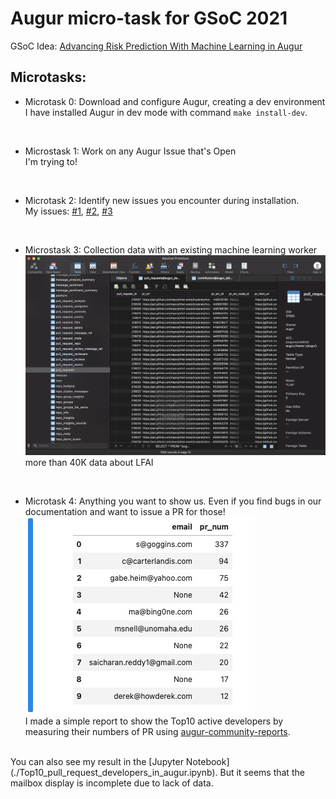 Augur micro-task for GSoC 2021
==

GSoC Idea: [Advancing Risk Prediction With Machine Learning in Augur](https://github.com/chaoss/augur/issues/1179)

Microtasks:
  - 

- Microtask 0: 
Download and configure Augur, creating a dev environment
<br>I have installed Augur in dev mode with command `make install-dev`.
<br>

- Microstask 1:
Work on any Augur Issue that's Open
<br>I'm trying to!
 <br>
 
- Microtask 2:
Identify new issues you encounter during installation.
<br>My issues: [#1](https://github.com/chaoss/augur/issues/1228), [#2](https://github.com/chaoss/augur/issues/912), [#3](https://github.com/chaoss/augur/issues/1227)
<br>

- Microstask 3:
Collection data with an existing machine learning worker
![PR data](./img/pr_data.jpg)
more than 40K data about LFAI
<br>

- Microtask 4:
Anything you want to show us. Even if you find bugs in our documentation and want to issue a PR for those!
![top10_developers](./img/top10_developers.jpg)
<br>I made a simple report to show the Top10 active developers by measuring their numbers of PR using [augur-community-reports](https://github.com/chaoss/augur-community-reports).
<br>
You can also see my result in the [Jupyter Notebook](./Top10_pull_request_developers_in_augur.ipynb). But it seems that the mailbox display is incomplete due to lack of data.
